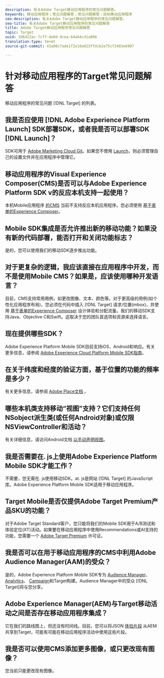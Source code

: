 ```yaml
---
description: 有关Adobe Target移动应用程序的常见问题解答。
keywords: 移动应用程序；常见问题解答；常见问题解答；目标移动应用程序
seo-description: 有关Adobe Target移动应用程序的常见问题解答。
seo-title: 有关Adobe Target移动应用程序的常见问题解答
title: Adobe Target移动应用程序常见问题解答
topic: Target
uuid: 3d6422ac-7cff-4e0d-9cea-64a64cd1a098
translation-type: tm+mt
source-git-commit: 43a00c7ade1f2e10a023ffdcb2e75cf2483e6907

---
```



# 针对移动应用程序的Target常见问题解答

移动应用程序的常见问题 [!DNL Target] 的列表。

## 我是否应使用 [!DNL Adobe Experience Platform Launch] SDK部署SDK，或者我是否可以部署SDK [!DNL Launch]？

SDK可用于 [Adobe Marketing Cloud Git](https://github.com/Adobe-Marketing-Cloud/acp-sdks/)。如果您不使用 [Launch](https://docs.adobe.com/content/help/en/launch/using/overview.html)，则必须管理自己的设置文件并在应用程序中管理它。

## 移动应用程序的Visual Experience Composer(CMS)是否可以与Adobe Experience Platform SDK v的反应本机支持一起使用？

本机Mobile应用程序 [的CMS](/help/c-target-mobile-app/c-mobile-visual-experience-composer/mobile-visual-experience-composer.md) 当前不支持反应本机应用程序。您必须使用 [基于表单的Experience Composer](/help/c-experiences/form-experience-composer.md)。

## Mobile SDK集成是否允许推出新的移动功能？如果没有新的代码部署，能否打开和关闭功能标志？

是的，您可以使用我们的移动SDK逐步推出功能。

## 对于更复杂的逻辑，我应该直接在应用程序中开发，而不是使用Mobile CMS？如果是，应该使用哪种开发语言？

目前，CMS支持常用用例，如更改图像、文本、颜色等。对于更高级的用例(如个性化应用程序布局)，您必须在代码中插入 [!DNL Target] 请求/位置(mbox)，并使用 [基于表单的Experience Composer](/help/c-experiences/form-experience-composer.md) 设计体验和分配流量。我们的移动SDK支持Java、Objective C和Swift。这取决于您的团队首选项和资源来选择语言。

## 现在提供哪些SDK？

Adobe Experience Platform Mobile SDK目前支持iOS、Android和响应。有关更多信息，请参阅 [Adobe Experience Cloud Platform Mobile SDK指南](https://aep-sdks.gitbook.io/docs/)。

## 在关于纬度和经度的验证方面，基于位置的功能的频率是多少？

有关更多信息，请参阅 [Adobe Place文档](https://placesdocs.com/places-services-by-adobe-documentation/) 。

## 哪些本机类支持移动“视图”支持？它们支持任何NSobject派生类(或任何Android对象)或仅限NSViewController和活动？

有关详细信息，请访问Android文档 [以手动声明视图](/help/c-target-mobile-app/c-mobile-visual-experience-composer/mobile-visual-experience-composer-android.md#views)。

## 我是否需要在. js上使用Adobe Experience Platform Mobile SDK才能工作？

不需要，您无需在. js使用移动SDK。at. js是网站 [!DNL Target] 的JavaScript库。Adobe Experience Platform Mobile SDK适用于移动应用程序。

## Target Mobile是否仅提供Adobe Target Premium产品SKU的功能？

对于Adobe Target Standard客户，您只能将我们的Mobile SDK用于A/B测试和体验定位(XT)活动。如果要在移动应用程序中使用Recommendations或AI支持的功能，您需要一个 [Adobe Target Premium](/help/c-intro/intro.md#premium) 许可证。

## 我是否可以在用于移动应用程序的CMS中利用Adobe Audience Manager(AAM)的受众？

是的，Adobe Experience Platform Mobile SDK专为 [Audience Manager](https://docs.adobe.com/content/help/en/audience-manager/user-guide/aam-home.html)、 [Analytics](https://docs.adobe.com/content/help/en/analytics/landing/home.html)、 [Campaign](https://docs.adobe.com/content/help/en/campaign-standard/using/campaign-standard-home.html)和Target构建。Audience Manager中的受众 [!DNL Target]将与您分享。

## Adobe Experience Manager(AEM)与Target移动活动之间是否存在移动应用程序集成？

它在我们的路线图上，但还没有时间线。目前，您可以将JSON [体验片段](/help/c-experiences/c-manage-content/aem-experience-fragments.md) 从AEM共享到Target，可能有可能在移动应用程序活动中使用这些片段。

## 我是否可以使用CMS添加更多图像，或只更改现有图像？

您当前只能更改现有图像。
